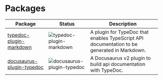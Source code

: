 # Packages

| Package                                                           | Status                                                                                   | Description                                                                                 |
| ----------------------------------------------------------------- | ---------------------------------------------------------------------------------------- | ------------------------------------------------------------------------------------------- |
| [typedoc-plugin-markdown](./packages/typedoc-plugin-markdown)     | ![typedoc-plugin-markdown](https://img.shields.io/npm/v/typedoc-plugin-markdown.svg)     | A plugin for TypeDoc that enables TypeScript API documentation to be generated in Markdown. |
| [docusaurus-plugin-typedoc](./packages/docusaurus-plugin-typedoc) | ![docusaurus-plugin-typedoc](https://img.shields.io/npm/v/docusaurus-plugin-typedoc.svg) | A Docusaurus v2 plugin to build api documentation with TypeDoc.                             |
